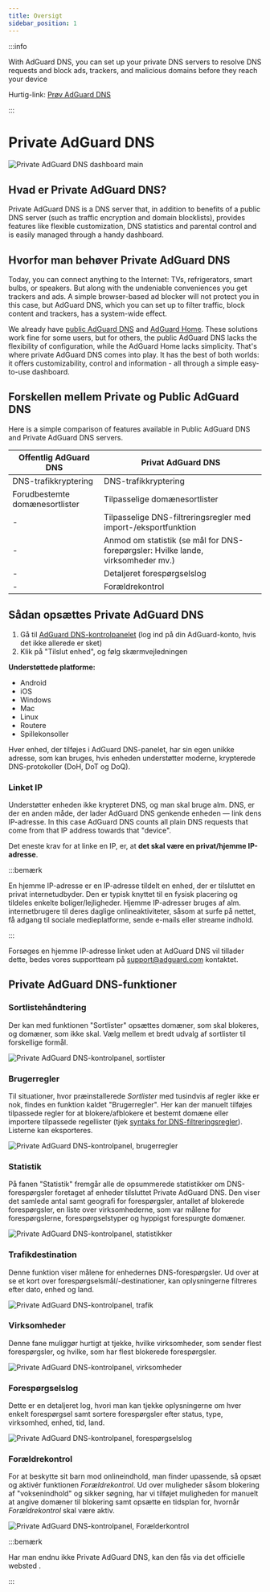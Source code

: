 ```yaml
---
title: Oversigt
sidebar_position: 1
---
```


:::info

With AdGuard DNS, you can set up your private DNS servers to resolve DNS requests and block ads, trackers, and malicious domains before they reach your device

Hurtig-link: [Prøv AdGuard DNS](https://adguard-dns.io/dashboard/)

:::

# Private AdGuard DNS

![Private AdGuard DNS dashboard main](https://cdn.adtidy.org/public/Adguard/Blog/private_adguard_dns/main.png)

## Hvad er Private AdGuard DNS?

Private AdGuard DNS is a DNS server that, in addition to benefits of a public DNS server (such as traffic encryption and domain blocklists), provides features like flexible customization, DNS statistics and parental control and is easily managed through a handy dashboard.

## Hvorfor man behøver Private AdGuard DNS

Today, you can connect anything to the Internet: TVs, refrigerators, smart bulbs, or speakers. But along with the undeniable conveniences you get trackers and ads. A simple browser-based ad blocker will not protect you in this case, but AdGuard DNS, which you can set up to filter traffic, block content and trackers, has a system-wide effect.

We already have [public AdGuard DNS](../public-dns/overview.md) and [AdGuard Home](https://github.com/AdguardTeam/AdGuardHome). These solutions work fine for some users, but for others, the public AdGuard DNS lacks the flexibility of configuration, while the AdGuard Home lacks simplicity. That's where private AdGuard DNS comes into play. It has the best of both worlds: it offers customizability, control and information - all through a simple easy-to-use dashboard.

## Forskellen mellem Private og Public AdGuard DNS

Here is a simple comparison of features available in Public AdGuard DNS and Private AdGuard DNS servers.

| Offentlig AdGuard DNS          | Privat AdGuard DNS                                                               |
| ------------------------------ | -------------------------------------------------------------------------------- |
| DNS-trafikkryptering           | DNS-trafikkryptering                                                             |
| Forudbestemte domænesortlister | Tilpasselige domænesortlister                                                    |
| -                              | Tilpasselige DNS-filtreringsregler med import-/eksportfunktion                   |
| -                              | Anmod om statistik (se mål for DNS-forepørgsler: Hvilke lande, virksomheder mv.) |
| -                              | Detaljeret forespørgselslog                                                      |
| -                              | Forældrekontrol                                                                  |

## Sådan opsættes Private AdGuard DNS

1. Gå til [AdGuard DNS-kontrolpanelet](https://adguard-dns.io/dashboard/) (log ind på din AdGuard-konto, hvis det ikke allerede er sket)
2. Klik på "Tilslut enhed", og følg skærmvejledningen

**Understøttede platforme:**
* Android
* iOS
* Windows
* Mac
* Linux
* Routere
* Spillekonsoller

Hver enhed, der tilføjes i AdGuard DNS-panelet, har sin egen unikke adresse, som kan bruges, hvis enheden understøtter moderne, krypterede DNS-protokoller (DoH, DoT og DoQ).

### Linket IP

Understøtter enheden ikke krypteret DNS, og man skal bruge alm. DNS, er der en anden måde, der lader AdGuard DNS genkende enheden — link dens IP-adresse. In this case AdGuard DNS counts all plain DNS requests that come from that IP address towards that "device".

Det eneste krav for at linke en IP, er, at **det skal være en privat/hjemme IP-adresse**.

:::bemærk

En hjemme IP-adresse er en IP-adresse tildelt en enhed, der er tilsluttet en privat internetudbyder. Den er typisk knyttet til en fysisk placering og tildeles enkelte boliger/lejligheder. Hjemme IP-adresser bruges af alm. internetbrugere til deres daglige onlineaktiviteter, såsom at surfe på nettet, få adgang til sociale medieplatforme, sende e-mails eller streame indhold.

:::

Forsøges en hjemme IP-adresse linket uden at AdGuard DNS vil tillader dette, bedes vores supportteam på support@adguard.com kontaktet.

## Private AdGuard DNS-funktioner

### Sortlistehåndtering

Der kan med funktionen "Sortlister" opsættes domæner, som skal blokeres, og domæner, som ikke skal. Vælg mellem et bredt udvalg af sortlister til forskellige formål.

![Private AdGuard DNS-kontrolpanel, sortlister](https://cdn.adtidy.org/public/Adguard/Blog/private_adguard_dns/blocklists.png)

### Brugerregler

Til situationer, hvor præinstallerede *Sortlister* med tusindvis af regler ikke er nok, findes en funktion kaldet "Brugerregler". Her kan der manuelt tilføjes tilpassede regler for at blokere/afblokere et bestemt domæne eller importere tilpassede regellister (tjek [syntaks for DNS-filtreringsregler](../general/dns-filtering-syntax.md)). Listerne kan eksporteres.

![Private AdGuard DNS-kontrolpanel, brugerregler](https://cdn.adtidy.org/public/Adguard/Blog/private_adguard_dns/import.png)

### Statistik

På fanen "Statistik" fremgår alle de opsummerede statistikker om DNS-forespørgsler foretaget af enheder tilsluttet Private AdGuard DNS. Den viser det samlede antal samt geografi for forespørgsler, antallet af blokerede forespørgsler, en liste over virksomhederne, som var målene for forespørgslerne, forespørgselstyper og hyppigst forespurgte domæner.

![Private AdGuard DNS-kontrolpanel, statistikker](https://cdn.adtidy.org/public/Adguard/Blog/private_adguard_dns/statistics.png)

### Trafikdestination

Denne funktion viser målene for enhedernes DNS-forespørgsler. Ud over at se et kort over forespørgselsmål/-destinationer, kan oplysningerne filtreres efter dato, enhed og land.

![Private AdGuard DNS-kontrolpanel, trafik](https://cdn.adtidy.org/public/Adguard/Blog/private_adguard_dns/traffic_destination.png)

### Virksomheder

Denne fane muliggør hurtigt at tjekke, hvilke virksomheder, som sender flest forespørgsler, og hvilke, som har flest blokerede forespørgsler.

![Private AdGuard DNS-kontrolpanel, virksomheder](https://cdn.adtidy.org/public/Adguard/Blog/private_adguard_dns/companies.png)

### Forespørgselslog

Dette er en detaljeret log, hvori man kan tjekke oplysningerne om hver enkelt forespørgsel samt sortere forespørgsler efter status, type, virksomhed, enhed, tid, land.

![Private AdGuard DNS-kontrolpanel, forespørgselslog](https://cdn.adtidy.org/public/Adguard/Blog/private_adguard_dns/query_log.png)

### Forældrekontrol

For at beskytte sit barn mod onlineindhold, man finder upassende, så opsæt og aktivér funktionen *Forældrekontrol*. Ud over muligheder såsom blokering af "voksenindhold" og sikker søgning, har vi tilføjet muligheden for manuelt at angive domæner til blokering samt opsætte en tidsplan for, hvornår *Forældrekontrol* skal være aktiv.

![Private AdGuard DNS-kontrolpanel, Forælderkontrol](https://cdn.adtidy.org/public/Adguard/Blog/private_adguard_dns/parental_control.png)

:::bemærk

Har man endnu ikke Private AdGuard DNS, kan den fås via det officielle websted [](https://adguard-dns.io/).

:::